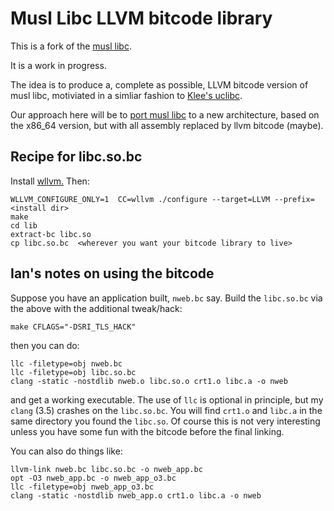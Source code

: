 #  Musl Libc LLVM bitcode library


This is a fork of the [musl libc](http://www.musl-libc.org/).

It is a work in progress.

The idea is to produce a, complete as possible, LLVM bitcode version of
musl libc, motiviated in a simliar fashion to [Klee's uclibc](https://github.com/klee/klee-uclibc).

Our approach here will be to [port musl libc](http://wiki.musl-libc.org/wiki/Porting) to a new
architecture, based on the x86_64 version, but with all assembly replaced by llvm bitcode (maybe).

## Recipe for libc.so.bc

Install [wllvm.](https://github.com/SRI-CSL/whole-program-llvm.git)
Then:

```
WLLVM_CONFIGURE_ONLY=1  CC=wllvm ./configure --target=LLVM --prefix=<install dir>
make
cd lib
extract-bc libc.so
cp libc.so.bc  <wherever you want your bitcode library to live>
```


## Ian's notes on using the bitcode

Suppose you have an application built,  `nweb.bc` say.  Build
the `libc.so.bc` via the above with the additional tweak/hack:
```
make CFLAGS="-DSRI_TLS_HACK"  
```
then you can do:
```
llc -filetype=obj nweb.bc
llc -filetype=obj libc.so.bc
clang -static -nostdlib nweb.o libc.so.o crt1.o libc.a -o nweb
```
and get a working executable. The use of `llc` is optional in principle,
but my `clang` (3.5) crashes on the `libc.so.bc`. You will find
`crt1.o` and  `libc.a` in the same directory you found the `libc.so`.
Of course this is not very interesting unless you have some fun
with the bitcode before the final linking.

You can also do things like:

```
llvm-link nweb.bc libc.so.bc -o nweb_app.bc
opt -O3 nweb_app.bc -o nweb_app_o3.bc
llc -filetype=obj nweb_app_o3.bc
clang -static -nostdlib nweb_app.o crt1.o libc.a -o nweb
```



